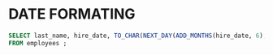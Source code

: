 # DATE FORMATING

```sql
SELECT last_name, hire_date, TO_CHAR(NEXT_DAY(ADD_MONTHS(hire_date, 6), 'monday'), 'fmDay",the" dspth "of" Month "," YYYY') as REVIEW
FROM employees ;

```